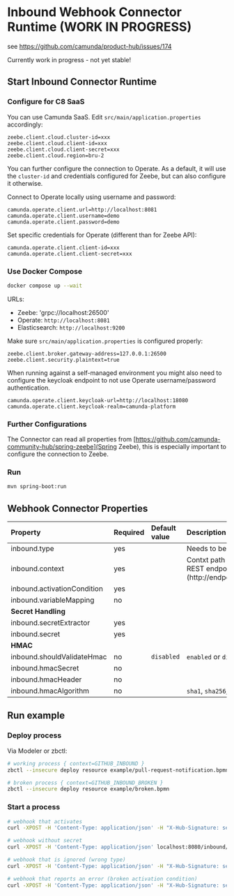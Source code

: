 # Inbound Webhook Connector Runtime (WORK IN PROGRESS)

see https://github.com/camunda/product-hub/issues/174

Currently work in progress - not yet stable!


## Start Inbound Connector Runtime

### Configure for C8 SaaS

You can use Camunda SaaS. Edit `src/main/application.properties` accordingly:

```properties
zeebe.client.cloud.cluster-id=xxx
zeebe.client.cloud.client-id=xxx
zeebe.client.cloud.client-secret=xxx
zeebe.client.cloud.region=bru-2
```

You can further configure the connection to Operate.  As a default, it will use the `cluster-id` and credentials configured for Zeebe, but can also configure it otherwise.

Connect to Operate locally using username and password:

```properties
camunda.operate.client.url=http://localhost:8081
camunda.operate.client.username=demo
camunda.operate.client.password=demo
```

Set specific credentials for Operate (different than for Zeebe API):

```properties
camunda.operate.client.client-id=xxx
camunda.operate.client.client-secret=xxx
```



### Use Docker Compose

```bash
docker compose up --wait
```

URLs:

- Zeebe: 'grpc://localhost:26500'
- Operate: `http://localhost:8081`
- Elasticsearch: `http://localhost:9200`

Make sure `src/main/application.properties` is configured properly:


```properties
zeebe.client.broker.gateway-address=127.0.0.1:26500
zeebe.client.security.plaintext=true
```

When running against a self-managed environment you might also need to configure the keycloak endpoint to not use Operate username/password authentication.

```properties
camunda.operate.client.keycloak-url=http://localhost:18080
camunda.operate.client.keycloak-realm=camunda-platform
```

### Further Configurations

The Connector can read all properties from [https://github.com/camunda-community-hub/spring-zeebe](Spring Zeebe), this is especially important to configure the connection to Zeebe.


### Run

```bash
mvn spring-boot:run
```


## Webhook Connector Properties

| Property | Required | Default value | Description |
| :- | :- | :- | :- |
| inbound.type | yes | | Needs to be set to `webhook` |
| inbound.context | yes |  | Contxt path used on Webhook REST endpoint (http://endpoint/inbound/`context`/) |
| inbound.activationCondition | yes | |
| inbound.variableMapping | no | |    
| **Secret Handling** |
| inbound.secretExtractor  | yes | |
| inbound.secret  | yes | |
| **HMAC** |
| inbound.shouldValidateHmac | no | `disabled` | `enabled` or `disabled` |
| inbound.hmacSecret | no | |
| inbound.hmacHeader | no | |
| inbound.hmacAlgorithm | no | | `sha1`, `sha256`, or `sha512` |

## Run example

### Deploy process

Via Modeler or zbctl:

```bash
# working process { context=GITHUB_INBOUND }
zbctl --insecure deploy resource example/pull-request-notification.bpmn

# broken process { context=GITHUB_INBOUND_BROKEN }
zbctl --insecure deploy resource example/broken.bpmn
```

### Start a process


```bash
# webhook that activates
curl -XPOST -H 'Content-Type: application/json' -H "X-Hub-Signature: secrets.GITHUB_INBOUND_SECRET" localhost:8080/inbound/GITHUB_INBOUND  --data @example/webhook-payload-activates.json

# webhook without secret
curl -XPOST -H 'Content-Type: application/json' localhost:8080/inbound/GITHUB_INBOUND  --data @example/webhook-payload-activates.json

# webhook that is ignored (wrong type)
curl -XPOST -H 'Content-Type: application/json' -H "X-Hub-Signature: secrets.GITHUB_INBOUND_SECRET" localhost:8080/inbound/GITHUB_INBOUND  --data @example/webhook-payload-ignored.json

# webhook that reports an error (broken activation condition)
curl -XPOST -H 'Content-Type: application/json' -H "X-Hub-Signature: secrets.GITHUB_INBOUND_SECRET" localhost:8080/inbound/GITHUB_INBOUND_BROKEN  --data @example/webhook-payload-ignored.json
```
